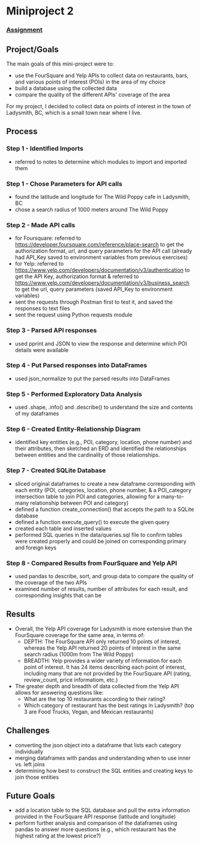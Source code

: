 # Miniproject 2

### [Assignment](assignment.md)

## Project/Goals
The main goals of this mini-project were to:
- use the FourSquare and Yelp APIs to collect data on restaurants, bars, and various points of interest (POIs) in the area of my choice
- build a database using the collected data
- compare the quality of the different APIs' coverage of the area

For my project, I decided to collect data on points of interest in the town of Ladysmith, BC, which is a small town near where I live. 

## Process
### Step 1 - Identified Imports
- referred to notes to determine which modules to import and imported them

### Step 1 - Chose Parameters for API calls
- found the latitude and longitude for The Wild Poppy cafe in Ladysmith, BC
- chose a search radius of 1000 meters around The Wild Poppy 

### Step 2 - Made API calls
- for Foursquare: referred to https://developer.foursquare.com/reference/place-search to get the authorization format, url, and query parameters for the API call (already had API_Key saved to environment variables from previous exercises)
- for Yelp: referred to https://www.yelp.com/developers/documentation/v3/authentication to get the API Key, authorization format & 
referred to https://www.yelp.com/developers/documentation/v3/business_search to get the url, query parameters (saved API_Key to environment variables)
- sent the requests through Postman first to test it, and saved the responses to text files
- sent the request using Python requests module

### Step 3 - Parsed API responses
- used pprint and JSON to view the response and determine which POI details were available

### Step 4 - Put Parsed responses into DataFrames
- used json_normalize to put the parsed results into DataFrames

### Step 5 - Performed Exploratory Data Analysis
- used .shape, .info() and .describe() to understand the size and contents of my dataframes

### Step 6 - Created Entity-Relationship Diagram
- identified key entities (e.g., POI, category, location, phone number) and their attributes, then sketched an ERD and identified the relationships between entities and the cardinality of those relationships.

### Step 7 - Created SQLite Database
- sliced original dataframes to create a new dataframe corresponding with each entity (POI, categories, location, phone number, & a POI_category intersection table to join POI and categories, allowing for a many-to-many relationship between POI and category)
- defined a function create_connection() that accepts the path to a SQLite database
- defined a function execute_query() to execute the given query
- created each table and inserted values
- performed SQL queries in the data/queries.sql file to confirm tables were created properly and could be joined on corresponding primary and foreign keys

### Step 8 - Compared Results from FourSquare and Yelp API
- used pandas to describe, sort, and group data to compare the quality of the coverage of the two APIs
- examined number of results, number of attributes for each result, and corresponding insights that can be 

## Results
- Overall, the Yelp API coverage for Ladysmith is more extensive than the FourSquare coverage for the same area, in terms of:
    - DEPTH: The FourSquare API only returned 10 points of interest, whereas the Yelp API returned 20 points of interest in the same search radius (1000m from The Wild Poppy)
    - BREADTH: Yelp provides a wider variety of information for each point of interest. It has 24 items describing each point of interest, including many that are not provided by the FourSquare API (rating, review_count, price informatiom, etc.)
- The greater depth and breadth of data collected from the Yelp API allows for answering questions like:
    - What are the top 10 restaurants according to their rating?
    - Which category of restaurant has the best ratings in Ladysmith? (top 3 are Food Trucks, Vegan, and Mexican restaurants)

## Challenges 
- converting the json object into a dataframe that lists each category individually
- merging dataframes with pandas and understanding when to use inner vs. left joins
- determining how best to construct the SQL entities and creating keys to join those entities

## Future Goals
- add a location table to the SQL database and pull the extra information provided in the FourSquare API response (latitude and longitude)
- perform further analysis and comparison of the dataframes using pandas to answer more questions (e.g., which restaurant has the highest rating at the lowest price?)